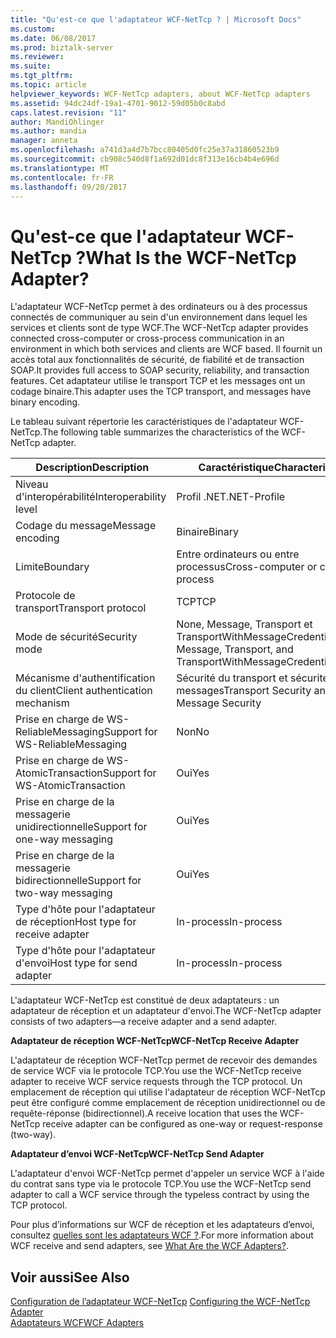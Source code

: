 ```yaml
---
title: "Qu'est-ce que l'adaptateur WCF-NetTcp ? | Microsoft Docs"
ms.custom: 
ms.date: 06/08/2017
ms.prod: biztalk-server
ms.reviewer: 
ms.suite: 
ms.tgt_pltfrm: 
ms.topic: article
helpviewer_keywords: WCF-NetTcp adapters, about WCF-NetTcp adapters
ms.assetid: 94dc24df-19a1-4701-9012-59d05b0c8abd
caps.latest.revision: "11"
author: MandiOhlinger
ms.author: mandia
manager: anneta
ms.openlocfilehash: a741d3a4d7b7bcc80405d0fc25e37a31860523b9
ms.sourcegitcommit: cb908c540d8f1a692d01dc8f313e16cb4b4e696d
ms.translationtype: MT
ms.contentlocale: fr-FR
ms.lasthandoff: 09/20/2017
---
```

# <a name="what-is-the-wcf-nettcp-adapter"></a><span data-ttu-id="9d9c3-103">Qu'est-ce que l'adaptateur WCF-NetTcp ?</span><span class="sxs-lookup"><span data-stu-id="9d9c3-103">What Is the WCF-NetTcp Adapter?</span></span>
<span data-ttu-id="9d9c3-104">L'adaptateur WCF-NetTcp permet à des ordinateurs ou à des processus connectés de communiquer au sein d'un environnement dans lequel les services et clients sont de type WCF.</span><span class="sxs-lookup"><span data-stu-id="9d9c3-104">The WCF-NetTcp adapter provides connected cross-computer or cross-process communication in an environment in which both services and clients are WCF based.</span></span> <span data-ttu-id="9d9c3-105">Il fournit un accès total aux fonctionnalités de sécurité, de fiabilité et de transaction SOAP.</span><span class="sxs-lookup"><span data-stu-id="9d9c3-105">It provides full access to SOAP security, reliability, and transaction features.</span></span> <span data-ttu-id="9d9c3-106">Cet adaptateur utilise le transport TCP et les messages ont un codage binaire.</span><span class="sxs-lookup"><span data-stu-id="9d9c3-106">This adapter uses the TCP transport, and messages have binary encoding.</span></span>  
  
 <span data-ttu-id="9d9c3-107">Le tableau suivant répertorie les caractéristiques de l'adaptateur WCF-NetTcp.</span><span class="sxs-lookup"><span data-stu-id="9d9c3-107">The following table summarizes the characteristics of the WCF-NetTcp adapter.</span></span>  
  
|<span data-ttu-id="9d9c3-108"> Description</span><span class="sxs-lookup"><span data-stu-id="9d9c3-108">Description</span></span>|<span data-ttu-id="9d9c3-109">Caractéristique</span><span class="sxs-lookup"><span data-stu-id="9d9c3-109">Characteristic</span></span>|  
|-----------------|--------------------|  
|<span data-ttu-id="9d9c3-110">Niveau d'interopérabilité</span><span class="sxs-lookup"><span data-stu-id="9d9c3-110">Interoperability level</span></span>|<span data-ttu-id="9d9c3-111">Profil .NET</span><span class="sxs-lookup"><span data-stu-id="9d9c3-111">.NET-Profile</span></span>|  
|<span data-ttu-id="9d9c3-112">Codage du message</span><span class="sxs-lookup"><span data-stu-id="9d9c3-112">Message encoding</span></span>|<span data-ttu-id="9d9c3-113">Binaire</span><span class="sxs-lookup"><span data-stu-id="9d9c3-113">Binary</span></span>|  
|<span data-ttu-id="9d9c3-114">Limite</span><span class="sxs-lookup"><span data-stu-id="9d9c3-114">Boundary</span></span>|<span data-ttu-id="9d9c3-115">Entre ordinateurs ou entre processus</span><span class="sxs-lookup"><span data-stu-id="9d9c3-115">Cross-computer or cross-process</span></span>|  
|<span data-ttu-id="9d9c3-116">Protocole de transport</span><span class="sxs-lookup"><span data-stu-id="9d9c3-116">Transport protocol</span></span>|<span data-ttu-id="9d9c3-117">TCP</span><span class="sxs-lookup"><span data-stu-id="9d9c3-117">TCP</span></span>|  
|<span data-ttu-id="9d9c3-118">Mode de sécurité</span><span class="sxs-lookup"><span data-stu-id="9d9c3-118">Security mode</span></span>|<span data-ttu-id="9d9c3-119">None, Message, Transport et TransportWithMessageCredential.</span><span class="sxs-lookup"><span data-stu-id="9d9c3-119">None, Message, Transport, and TransportWithMessageCredential.</span></span>|  
|<span data-ttu-id="9d9c3-120">Mécanisme d'authentification du client</span><span class="sxs-lookup"><span data-stu-id="9d9c3-120">Client authentication mechanism</span></span>|<span data-ttu-id="9d9c3-121">Sécurité du transport et sécurité des messages</span><span class="sxs-lookup"><span data-stu-id="9d9c3-121">Transport Security and Message Security</span></span>|  
|<span data-ttu-id="9d9c3-122">Prise en charge de WS-ReliableMessaging</span><span class="sxs-lookup"><span data-stu-id="9d9c3-122">Support for WS-ReliableMessaging</span></span>|<span data-ttu-id="9d9c3-123">Non</span><span class="sxs-lookup"><span data-stu-id="9d9c3-123">No</span></span>|  
|<span data-ttu-id="9d9c3-124">Prise en charge de WS-AtomicTransaction</span><span class="sxs-lookup"><span data-stu-id="9d9c3-124">Support for WS-AtomicTransaction</span></span>|<span data-ttu-id="9d9c3-125">Oui</span><span class="sxs-lookup"><span data-stu-id="9d9c3-125">Yes</span></span>|  
|<span data-ttu-id="9d9c3-126">Prise en charge de la messagerie unidirectionnelle</span><span class="sxs-lookup"><span data-stu-id="9d9c3-126">Support for one-way messaging</span></span>|<span data-ttu-id="9d9c3-127">Oui</span><span class="sxs-lookup"><span data-stu-id="9d9c3-127">Yes</span></span>|  
|<span data-ttu-id="9d9c3-128">Prise en charge de la messagerie bidirectionnelle</span><span class="sxs-lookup"><span data-stu-id="9d9c3-128">Support for two-way messaging</span></span>|<span data-ttu-id="9d9c3-129">Oui</span><span class="sxs-lookup"><span data-stu-id="9d9c3-129">Yes</span></span>|  
|<span data-ttu-id="9d9c3-130">Type d'hôte pour l'adaptateur de réception</span><span class="sxs-lookup"><span data-stu-id="9d9c3-130">Host type for receive adapter</span></span>|<span data-ttu-id="9d9c3-131">In-process</span><span class="sxs-lookup"><span data-stu-id="9d9c3-131">In-process</span></span>|  
|<span data-ttu-id="9d9c3-132">Type d'hôte pour l'adaptateur d'envoi</span><span class="sxs-lookup"><span data-stu-id="9d9c3-132">Host type for send adapter</span></span>|<span data-ttu-id="9d9c3-133">In-process</span><span class="sxs-lookup"><span data-stu-id="9d9c3-133">In-process</span></span>|  
  
 <span data-ttu-id="9d9c3-134">L'adaptateur WCF-NetTcp est constitué de deux adaptateurs : un adaptateur de réception et un adaptateur d'envoi.</span><span class="sxs-lookup"><span data-stu-id="9d9c3-134">The WCF-NetTcp adapter consists of two adapters—a receive adapter and a send adapter.</span></span>  
  
 <span data-ttu-id="9d9c3-135">**Adaptateur de réception WCF-NetTcp**</span><span class="sxs-lookup"><span data-stu-id="9d9c3-135">**WCF-NetTcp Receive Adapter**</span></span>  
  
 <span data-ttu-id="9d9c3-136">L'adaptateur de réception WCF-NetTcp permet de recevoir des demandes de service WCF via le protocole TCP.</span><span class="sxs-lookup"><span data-stu-id="9d9c3-136">You use the WCF-NetTcp receive adapter to receive WCF service requests through the TCP protocol.</span></span> <span data-ttu-id="9d9c3-137">Un emplacement de réception qui utilise l'adaptateur de réception WCF-NetTcp peut être configuré comme emplacement de réception unidirectionnel ou de requête-réponse (bidirectionnel).</span><span class="sxs-lookup"><span data-stu-id="9d9c3-137">A receive location that uses the WCF-NetTcp receive adapter can be configured as one-way or request-response (two-way).</span></span>  
  
 <span data-ttu-id="9d9c3-138">**Adaptateur d’envoi WCF-NetTcp**</span><span class="sxs-lookup"><span data-stu-id="9d9c3-138">**WCF-NetTcp Send Adapter**</span></span>  
  
 <span data-ttu-id="9d9c3-139">L'adaptateur d'envoi WCF-NetTcp permet d'appeler un service WCF à l'aide du contrat sans type via le protocole TCP.</span><span class="sxs-lookup"><span data-stu-id="9d9c3-139">You use the WCF-NetTcp send adapter to call a WCF service through the typeless contract by using the TCP protocol.</span></span>  
  
 <span data-ttu-id="9d9c3-140">Pour plus d’informations sur WCF de réception et les adaptateurs d’envoi, consultez [quelles sont les adaptateurs WCF ?](../core/what-are-the-wcf-adapters.md).</span><span class="sxs-lookup"><span data-stu-id="9d9c3-140">For more information about WCF receive and send adapters, see [What Are the WCF Adapters?](../core/what-are-the-wcf-adapters.md).</span></span>  
  
## <a name="see-also"></a><span data-ttu-id="9d9c3-141">Voir aussi</span><span class="sxs-lookup"><span data-stu-id="9d9c3-141">See Also</span></span>  
 <span data-ttu-id="9d9c3-142">[Configuration de l’adaptateur WCF-NetTcp](../core/configuring-the-wcf-nettcp-adapter.md) </span><span class="sxs-lookup"><span data-stu-id="9d9c3-142">[Configuring the WCF-NetTcp Adapter](../core/configuring-the-wcf-nettcp-adapter.md) </span></span>  
 [<span data-ttu-id="9d9c3-143">Adaptateurs WCF</span><span class="sxs-lookup"><span data-stu-id="9d9c3-143">WCF Adapters</span></span>](../core/wcf-adapters.md)